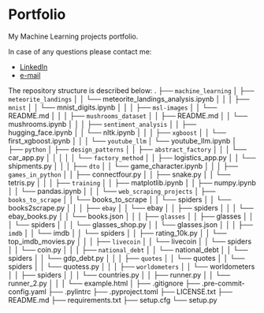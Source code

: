 # Portfolio
My Machine Learning projects portfolio.

In case of any questions please contact me:

- [LinkedIn](https://www.linkedin.com/in/bart%C5%82omiej-kachniarz-5208b8153/)
- [e-mail](bart.kach@gmail.com)

The repository structure is described below:
.
├── `machine_learning`
│   ├── `meteorite_landings`
│   │   └── meteorite_landings_analysis.ipynb
│   │
│   ├── `mnist`
│   │   └── mnist_digits.ipynb
│   │
│   ├── `msl-images`
│   │   └── README.md
│   │
│   ├── `mushrooms_dataset`
│   │   ├── README.md
│   │   └── mushrooms.ipynb
│   │
│   ├── `sentiment_analysis`
│   │   ├── hugging_face.ipynb
│   │   └── nltk.ipynb
│   │
│   ├── `xgboost`
│   │   └── first_xgboost.ipynb
│   │
│   └── `youtube_llm`
│       └── youtube_llm.ipynb
│   
├── `python`
│   ├── `design_patterns`
│   │   ├── `abstract_factory`
│   │   │   └── car_app.py
│   │   │
│   │   └── `factory_method`
│   │       ├── logistics_app.py
│   │       └── shipments.py
│   │
│   ├── `dto`
│   │   └── game_character.ipynb
│   │
│   ├── `games_in_python`
│   │   ├── connectfour.py
│   │   ├── snake.py
│   │   └── tetris.py
│   │
│   ├── `training`
│   │   ├── matplotlib.ipynb
│   │   ├── numpy.ipynb
│   │   └── pandas.ipynb
│   │
│   └── `web_scraping_projects`
│       ├── `books_to_scrape`
│       │   └── books_to_scrape
│       │       └── spiders
│       │           └── books2scrape.py
│       │
│       ├── `ebay`
│       │   └── ebay
│       │       ├── spiders
│       │       │   └── ebay_books.py
│       │       └── books.json
│       │
│       ├── `glasses`
│       │   ├── glasses
│       │   │   └── spiders
│       │   │       └── glasses_shop.py
│       │   └── glasses.json
│       │
│       ├── `imdb`
│       │   └── imdb
│       │       └── spiders
│       │           ├── rating_10k.py
│       │           └── top_imdb_movies.py
│       │
│       ├── `livecoin`
│       │   └── livecoin
│       │       └── spiders
│       │           └── coin.py
│       │
│       ├── `national_debt`
│       │   └── national_debt
│       │       └── spiders
│       │           └── gdp_debt.py
│       │
│       ├── `quotes`
│       │   └── quotes
│       │       └── spiders
│       │           └── quotess.py
│       │
│       ├── `worldometers`
│       │   └── worldometers
│       │       ├── spiders
│       │       │   └── countries.py
│       │       ├── runner.py
│       │       └── runner_2.py
│       │
│       └── example.html
│
├── .gitignore
├── .pre-commit-config.yaml
├── .pylintrc
├── .pyproject.toml
├── LICENSE.txt
├── README.md
├── requirements.txt
├── setup.cfg
└── setup.py

<!-- create the new tree by running: -->
<!-- tree . -I '__pycache__|mlruns|__init__.py|.DS_Store|venv/|.git/|.metals/|.vscode/|.ipynb_checkpoints|*.csv|*.shp|*.shx|*.dbf|*.prj|*.bin|.scala-build|*.npy|*.npz|*ubyte|*ed.txt|*.Z|cardiffnlp|data.txt|index.txt|tetrisscores.txt|agaricus-lepiota.txt|items.py|middlewares.py|pipelines.py|settings.py|scrapy.cfg' --dirsfirst -a --gitignore --prune -->